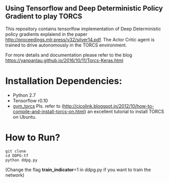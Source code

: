 ## Using Tensorflow and Deep Deterministic Policy Gradient to play TORCS

This repository contains tensorlfow implementation of Deep Deterministic policy gradients explaiend in the paper http://proceedings.mlr.press/v32/silver14.pdf. 
The Actor Critic agent is trained to drive autonomously in the TORCS environment.

For more details and documentation please refer to the blog 
https://yanpanlau.github.io/2016/10/11/Torcs-Keras.html

# Installation Dependencies:

* Python 2.7
* Tensorflow r0.10
* [gym_torcs](https://github.com/ugo-nama-kun/gym_torcs) Pls. refer to (http://cicolink.blogspot.in/2012/10/how-to-compile-and-install-torcs-on.html) an excellent tutorial to install TORCS on Ubuntu.

# How to Run?

```
git clone
cd DDPG-tf
python ddpg.py 
```

(Change the flag **train_indicator**=1 in ddpg.py if you want to train the network)
